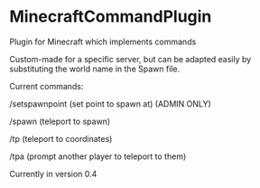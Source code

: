 # MinecraftCommandPlugin
Plugin for Minecraft which implements commands


Custom-made for a specific server, but can be adapted easily by substituting the world name in the Spawn file.

Current commands:

/setspawnpoint (set point to spawn at) (ADMIN ONLY)

/spawn (teleport to spawn)

/tp (teleport to coordinates)

/tpa (prompt another player to teleport to them)



Currently in version 0.4
